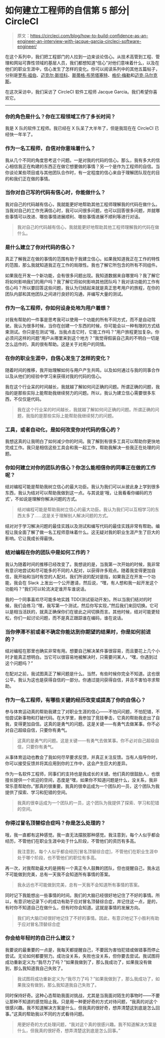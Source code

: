 # 如何建立工程师的自信第 5 部分| CircleCI

> 原文：<https://circleci.com/blog/how-to-build-confidence-as-an-engineer-an-interview-with-jacque-garcia-circleci-software-engineer/>

在这个系列中，我们把工程部门的人拉到一边来谈论信心。从技术高管到工程、管理和网站可靠性领域的基层人员，我们都想知道“信心”对他们意味着什么，以及在他们的职业生涯中，信心发生了怎样的变化。你可以阅读系列中的其他五篇帖子，分别是[罗布·祖伯](https://circleci.com/blog/how-to-build-confidence-as-an-engineer-an-interview-with-rob-zuber-circleci-cto/)、[迈克尔·斯坦科](https://circleci.com/blog/how-to-build-confidence-as-an-engineer-an-interview-with-michael-stahnke-circleci-vp-of-platform/)、[斯蒂格·布劳塔塞特](https://circleci.com/blog/how-to-build-confidence-as-an-engineer-an-interview-with-stig-brautaset-circleci-staff-software-engineer/)、[格伦·梅勒](https://circleci.com/blog/how-to-build-confidence-as-an-engineer-an-interview-with-glen-mailer-circleci-staff-software-engineer/)和[迈克·马尔克斯](https://circleci.com/blog/how-to-build-confidence-as-an-engineer-an-interview-with-mike-marquez-circleci-senior-release-engineer/)。

在这次采访中，我们采访了 CircleCI 软件工程师 Jacque Garcia。我们希望你喜欢它。

* * *

### 你的角色是什么？你在工程领域工作了多长时间？

我是 X 队的软件工程师。我已经在 X 队呆了大半年了，但是我现在在 CircleCI 已经快一年半了。

### 作为一名工程师，自信对你意味着什么？

我从几个不同的角度思考这个问题。一是对我的代码的信心。那么，我有多大的信心相信我正在构建的东西正在做它想要做的事情？另一个是作为工程师的自信。当你谈论某些项目或与其他团队合作时，有一定程度的信心来自于理解团队现在的目的和我们正在做的事情。

### 当你对自己写的代码有信心时，你能做什么？

我对自己的代码越有信心，我就能更好地帮助其他工程师理解我的代码在做什么。当我对自己的工作充满信心时，我可以问很多问题，也可以回答很多问题，并就哪些事情可以改进、哪些事情进展顺利、哪些事情进展不顺利等进行对话。

> 我对自己的代码越有信心，我就能更好地帮助其他工程师理解我的代码在做什么。

### 是什么建立了你对代码的信心？

真正了解我正在做的事情的范围有助于我建立信心。如果我知道我正在工作的特性的范围，那么我就知道我正在工作的局限性。我也了解它所包含的所有不同组件。

如果我在开发一个新功能，会有很多问题出现。我知道数据来自哪里吗？我了解它将如何影响我们的用户吗？我了解它将如何影响其他团队吗？我对该功能的工作有信心吗？所以要回答这些问题，我认为归结起来就是真正思考用户的旅程，在你的团队内部和其他团队之间进行良好的沟通，并编写大量的测试。

### 作为一名工程师，你如何设身处地为用户着想？

对我有帮助的一件事是思考我可以使用一个功能的所有不同方式，而不是自动驾驶。我认为很多时候，当你在创建一个东西的时候，你可能会以一种有限的方式结束测试。你只是在测试“哦，当我点击它时，它能工作吗？”用户旅程更加复杂。你必须问这样的问题“用户从哪里来到这个地方？”我觉得假装自己真的不明白一切是怎么运作的，真的很有帮助。这是关于对用户的同情。

### 在你的职业生涯中，自信心发生了怎样的变化？

随着时间的推移，我开始理解如何与用户产生共鸣，以及如何通过与我的同事合作以及从他们的经验中学习来获得对我的代码的信心。

我在这个行业呆的时间越长，我就越了解如何问正确的问题。所谓正确的问题，我指的是那些实际上能帮助我继续努力的问题。所以，我认为建立信心需要很多东西，不仅仅是代码。

> 我在这个行业呆的时间越长，我就越了解如何问正确的问题。所谓正确的问题，我指的是那些实际上能帮助我继续努力的问题。

### 工具，或者自动化，是如何改变你对代码的信心的？

我想这真的让我明白了如何减少你的时间。我了解到有很多工具可以帮助你更快地完成工作。我只是相信这些工具会和我一起工作，帮助我解决一些我正在处理的问题。

### 你如何建立对你的团队的信心？你怎么能相信你的同事正在做的工作呢？

结对编程可能是帮助我树立信心的最大功臣。我认为我们可以从彼此身上学到很多东西，我认为结对可以帮助我做到这一点。与其说是‘哦，让我看看你编码的方式’，不如说是理解你解决问题的方式。

> 结对编程可能是帮助我树立信心的最大功臣。我认为我们可以互相学习的东西太多了……这是关于理解别人解决问题的方式。

结对对于学习解决问题的最佳实践以及测试和编写代码的最佳实践非常有帮助。编程让我全面了解了做一名工程师意味着什么。这无疑对我的职业生涯产生了巨大的影响。它让我成长得最快。

### 结对编程在你的团队中是如何工作的？

我认为随着时间的推移已经改变了。我想说的是，当我第一次开始的时候，我非常有意识地尝试和尽可能多的不同的人配对，以获得许多观点。随着我变得更加自信，我开始和当时有空的人配对。我们所说的配对是指，如果我正在开发一个功能，我会在 Slack 上发出一个公开邀请，然后说，“嘿，有人想和我一起开发这个功能吗？”我们可以轮流决定谁开车谁说话。

我的一个同事喜欢尽可能多地实践 TDD(测试驱动开发)。所以当我们结对的时候，我们会练习:“嘿，我写第一个测试，然后你写实现，”然后我们来回切换。它可以是相当活跃的，就真正确保你们在彼此之间切换而言。其他时候，结对可能更轻松，你们一起讨论问题，而不是真正跟踪谁在编码，谁在说话。

### 当你停滞不前或者不确定你能达到你期望的结果时，你是如何前进的？

结对编程在那里也确实非常有用。想要自己解决某件事很容易，而且要花上几个小时才能真正想明白。当它可以很容易地被解决时，只需要问某人，“嘿，你遇到过这个问题吗？”

在配对之前，我试图真正了解问题是什么。当然，有些时候你完全不知道。这也很公平。我认为这也是获得自信的一部分。你通过提问获得自信，并且不害怕寻求帮助。

### 作为一名工程师，有哪些关键的经历改变或提高了你的自信心？

参与体育运动真的帮助我建立了对职业生涯的信心——不怕问问题，不怕犯错，不怕尝试新事物和打破代码。在大学里，我参加了竞技拳击，它真的帮助我走出了自我，变得更加自信。这真的是勇气的问题。这是关键——有勇气去做某事。你不必对自己超级自信，只要你有勇气。

> 这真的是勇气的问题。这是关键——有勇气去做某事。你不必对自己超级自信，只要你有勇气。

从事体育运动也教会了我如何尽早要求反馈，并真正关注反馈。当有人指导你时，你可以接受反馈并将其应用到你的工作中，这会产生巨大的差异。

作为一名软件工程师，同事们的支持也是我成长的关键。他们真的很鼓励人，也很擅长提供一个欢迎的空间，态度是“嘿，如果你不知道问题是什么，没关系，我非常乐意帮助你。”那真的很重要。我真的很幸运成为一个团队的一员，这个团队为我提供了探索、学习和犯错的空间。

> 我真的很幸运成为一个团队的一员，这个团队为我提供了探索、学习和犯错的空间。

### 你得过冒名顶替综合症吗？你是怎么处理的？

哦，我一直都有这种感觉。我一直无法摆脱那种感觉。我注意到，每个人似乎都会经历，不管他们在职业生涯中处于什么阶段，不管他们的资历有多高。

> 我注意到，每个人似乎都会经历[冒名顶替综合症]，不管他们在职业生涯中处于哪个阶段，也不管他们的职位有多高。

再一次，对我帮助最大的是拥有一个真正令人鼓舞的团队，但也提醒自己，我永远不可能做到完美，总有一天我不会知道所有事情的答案。

> 我永远也不可能做到完美，总有一天我不会知道所有事情的答案。

同时记下我能想出一些事情的时间。我们的大脑已经很好地记住了不好的事情。所以，有意识地记录下小的成功有助于应对冒名顶替综合症，并记住这一点，是的，有时你不知道自己在做什么，但有时你会知道。这就是事情的发展方向。

> 我们的大脑已经很好地记住了不好的事情。因此，有意识地记下小胜利有助于应对冒名顶替综合症

### 你会给年轻时的自己什么建议？

我要说的最重要的一点是，我每天都提醒自己，不要因为害怕犯错或做错事而停止尝试。无论如何都要努力。成功没关系，失败也没关系，但你要去尝试。我试图将成功重新定义为:“我尽力了吗？”如果我做到了，那么我成功了，如果我没有做到，那么我知道我自己失败了。

> 我试图将成功重新定义为:“我尽力了吗？”如果我做到了，那么我成功了，如果我没有做到，那么我知道我自己失败了。

同时保持好奇。这种心态帮助我面对挑战，尤其是当我面对陌生的事物时——不要让那种不知道的感觉阻止我。只是用一种更好奇的方式对待问题，“我真的对这个很感兴趣。我不知道解决方案是什么，但我真的很好奇，想弄清楚这到底是怎么回事。”这真的帮助我以不同的方式看待问题。

> 用更好奇的方式处理问题，“我对这个真的很感兴趣。我不知道解决方案是什么，但我真的很好奇，想弄清楚这到底是怎么回事。”